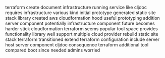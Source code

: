 terraform create document infrastructure running service like cljdoc requires infrastructure various kind initial prototype generated static site stack library created aws cloudformation hood useful prototyping addition server component potentially infrastructure component future becomes harder stick cloudformation terraform seems popular tool space provides functionality library well support multiple cloud provider rebuild static site stack terraform transitioned extend terraform configuration include server host server component cljdoc consequence terraform additional tool compared boot since needed admins worried